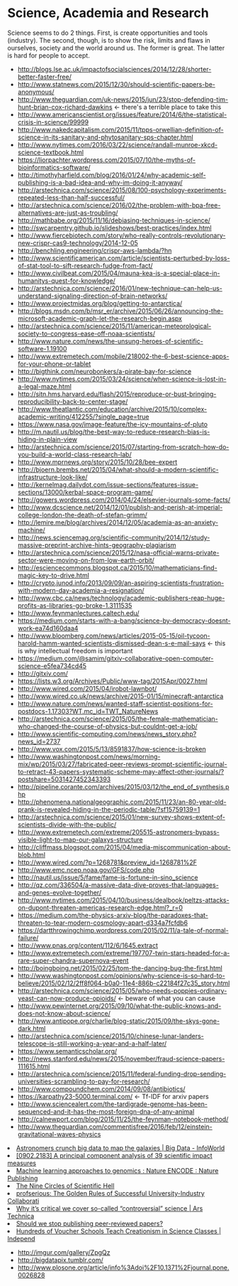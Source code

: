 # Science, Academia and Research


Science seems to do 2 things. First, is create opportunities and tools (industry). The second, though, is to show the risk, limits and flaws in ourselves, society and the world around us. The former is great. The latter is hard for people to accept.

* http://blogs.lse.ac.uk/impactofsocialsciences/2014/12/28/shorter-better-faster-free/
* http://www.statnews.com/2015/12/30/should-scientific-papers-be-anonymous/
* http://www.theguardian.com/uk-news/2015/jun/23/stop-defending-tim-hunt-brian-cox-richard-dawkins <- there's a terrible place to take this
* http://www.americanscientist.org/issues/feature/2014/6/the-statistical-crisis-in-science/99999
* http://www.nakedcapitalism.com/2015/11/tpps-orwellian-definition-of-science-in-its-sanitary-and-phytosanitary-sps-chapter.html
* http://www.nytimes.com/2016/03/22/science/randall-munroe-xkcd-science-textbook.html
* https://liorpachter.wordpress.com/2015/07/10/the-myths-of-bioinformatics-software/
* http://timothyharfield.com/blog/2016/01/24/why-academic-self-publishing-is-a-bad-idea-and-why-im-doing-it-anyway/
* http://arstechnica.com/science/2015/08/100-psychology-experiments-repeated-less-than-half-successful/
* http://arstechnica.com/science/2016/02/the-problem-with-bpa-free-alternatives-are-just-as-troubling/
* http://mathbabe.org/2015/11/16/debiasing-techniques-in-science/
* http://swcarpentry.github.io/slideshows/best-practices/index.html
* http://www.fiercebiotech.com/story/who-really-controls-revolutionary-new-crispr-cas9-technology/2014-12-05
* http://benchling.engineering/crispr-aws-lambda/?hn
* http://www.scientificamerican.com/article/scientists-perturbed-by-loss-of-stat-tool-to-sift-research-fudge-from-fact/
* http://www.civilbeat.com/2015/04/mauna-kea-is-a-special-place-in-humanitys-quest-for-knowledge/
* http://arstechnica.com/science/2016/01/new-technique-can-help-us-understand-signaling-direction-of-brain-networks/
* http://www.projectmidas.org/blog/getting-to-antarctica/
* http://blogs.msdn.com/b/msr_er/archive/2015/06/26/announcing-the-microsoft-academic-graph-let-the-research-begin.aspx
* http://arstechnica.com/science/2015/11/american-meteorological-society-to-congress-ease-off-noaa-scientists/
* http://www.nature.com/news/the-unsung-heroes-of-scientific-software-1.19100
* http://www.extremetech.com/mobile/218002-the-6-best-science-apps-for-your-phone-or-tablet
* http://bigthink.com/neurobonkers/a-pirate-bay-for-science
* http://www.nytimes.com/2015/03/24/science/when-science-is-lost-in-a-legal-maze.html
* http://sitn.hms.harvard.edu/flash/2015/reproduce-or-bust-bringing-reproducibility-back-to-center-stage/
* http://www.theatlantic.com/education/archive/2015/10/complex-academic-writing/412255/?single_page=true
* https://www.nasa.gov/image-feature/the-icy-mountains-of-pluto
* http://m.nautil.us/blog/the-best-way-to-reduce-research-bias-is-hiding-in-plain-view
* http://arstechnica.com/science/2015/07/starting-from-scratch-how-do-you-build-a-world-class-research-lab/
* http://www.mprnews.org/story/2015/10/28/bee-expert
* http://bjoern.brembs.net/2015/04/what-should-a-modern-scientific-infrastructure-look-like/
* http://kernelmag.dailydot.com/issue-sections/features-issue-sections/13000/kerbal-space-program-game/
* http://gowers.wordpress.com/2014/04/24/elsevier-journals-some-facts/
* http://www.dcscience.net/2014/12/01/publish-and-perish-at-imperial-college-london-the-death-of-stefan-grimm/
* http://lemire.me/blog/archives/2014/12/05/academia-as-an-anxiety-machine/
* http://news.sciencemag.org/scientific-community/2014/12/study-massive-preprint-archive-hints-geography-plagiarism
* http://arstechnica.com/science/2015/12/nasa-official-warns-private-sector-were-moving-on-from-low-earth-orbit/
* http://esciencecommons.blogspot.ca/2015/10/mathematicians-find-magic-key-to-drive.html
* http://crypto.junod.info/2013/09/09/an-aspiring-scientists-frustration-with-modern-day-academia-a-resignation/
* http://www.cbc.ca/news/technology/academic-publishers-reap-huge-profits-as-libraries-go-broke-1.3111535
* http://www.feynmanlectures.caltech.edu/
* https://medium.com/starts-with-a-bang/science-by-democracy-doesnt-work-ea74d160daa4
* http://www.bloomberg.com/news/articles/2015-05-15/oil-tycoon-harold-hamm-wanted-scientists-dismissed-dean-s-e-mail-says <- this is why intellectual freedom is important
* https://medium.com/@samim/gitxiv-collaborative-open-computer-science-e5fea734cd45
* http://gitxiv.com/
* https://lists.w3.org/Archives/Public/www-tag/2015Apr/0027.html
* http://www.wired.com/2015/04/irobot-lawnbot/
* http://www.wired.co.uk/news/archive/2015-01/15/minecraft-antarctica
* http://www.nature.com/news/wanted-staff-scientist-positions-for-postdocs-1.17303?WT.mc_id=TWT_NatureNews
* http://arstechnica.com/science/2015/05/the-female-mathematician-who-changed-the-course-of-physics-but-couldnt-get-a-job/
* http://www.scientific-computing.com/news/news_story.php?news_id=2737
* http://www.vox.com/2015/5/13/8591837/how-science-is-broken
* http://www.washingtonpost.com/news/morning-mix/wp/2015/03/27/fabricated-peer-reviews-prompt-scientific-journal-to-retract-43-papers-systematic-scheme-may-affect-other-journals/?postshare=5031427452343393
* http://pipeline.corante.com/archives/2015/03/12/the_end_of_synthesis.php
* http://phenomena.nationalgeographic.com/2015/11/23/an-80-year-old-prank-is-revealed-hiding-in-the-periodic-table/?sf15759139=1
* http://arstechnica.com/science/2015/01/new-survey-shows-extent-of-scientists-divide-with-the-public/
* http://www.extremetech.com/extreme/205515-astronomers-bypass-visible-light-to-map-our-galaxys-structure
* http://cliffmass.blogspot.com/2015/04/media-miscommunication-about-blob.html
* http://www.wired.com/?p=1268781&preview_id=1268781%2F
* http://www.emc.ncep.noaa.gov/GFS/code.php
* http://nautil.us/issue/5/fame/fame-is-fortune-in-sino_science
* http://qz.com/336504/a-massive-data-dive-proves-that-languages-and-genes-evolve-together/
* http://www.nytimes.com/2015/04/10/business/dealbook/peltzs-attacks-on-dupont-threaten-americas-research-edge.html?_r=0
* https://medium.com/the-physics-arxiv-blog/the-paradoxes-that-threaten-to-tear-modern-cosmology-apart-d334a7fcfdb6
* https://dartthrowingchimp.wordpress.com/2015/02/11/a-tale-of-normal-failure/
* http://www.pnas.org/content/112/6/1645.extract
* http://www.extremetech.com/extreme/197707-twin-stars-headed-for-a-rare-super-chandra-supernova-event
* http://boingboing.net/2015/02/25/tom-the-dancing-bug-the-first.html
* http://www.washingtonpost.com/opinions/why-science-is-so-hard-to-believe/2015/02/12/2ff8f064-b0a0-11e4-886b-c22184f27c35_story.html
* http://arstechnica.com/science/2015/05/who-needs-poppies-ordinary-yeast-can-now-produce-opioids/ <- beware of what you can cause
* http://www.pewinternet.org/2015/09/10/what-the-public-knows-and-does-not-know-about-science/
* http://www.antipope.org/charlie/blog-static/2015/09/the-skys-gone-dark.html
* http://arstechnica.com/science/2015/10/chinese-lunar-landers-telescope-is-still-working-a-year-and-a-half-later/
* https://www.semanticscholar.org/
* http://news.stanford.edu/news/2015/november/fraud-science-papers-111615.html
* http://arstechnica.com/science/2015/11/federal-funding-drop-sending-universities-scrambling-to-pay-for-research/
* http://www.compoundchem.com/2014/09/08/antibiotics/
* https://karpathy23-5000.terminal.com/ <- Tf-IDF for arxiv papers
* http://www.sciencealert.com/the-tardigrade-genome-has-been-sequenced-and-it-has-the-most-foreign-dna-of-any-animal
* http://calnewport.com/blog/2015/11/25/the-feynman-notebook-method/
* http://www.theguardian.com/commentisfree/2016/feb/12/einstein-gravitational-waves-physics


<li><a href="http://www.infoworld.com/d/big-data/astronomers-crunch-big-data-map-the-galaxies-209573" time_added="1357233706" tags="big data,cloud,data science,ml">Astronomers crunch big data to map the galaxies | Big Data - InfoWorld</a></li>
<li><a href="http://xxx.lanl.gov/abs/0902.2183" time_added="1356709084" tags="academia,ml">[0902.2183] A principal component analysis of 39 scientific impact measures</a></li>
<li><a href="http://www.nature.com/encode/threads/machine-learning-approaches-to-genomics" time_added="1352524652" tags="data science,ml,viz">Machine learning approaches to genomics : Nature ENCODE : Nature Publishing</a></li>
<li><a href="http://pps.sagepub.com/content/7/6/643.full" time_added="1352495538" tags="hn">The Nine Circles of Scientific Hell</a></li>
<li><a href="http://blog.prof.so/2013/01/collaboration.html" time_added="1358631000" tags="academia">profserious: The Golden Rules of Successful University-Industry Collaborati</a></li>
<li><a href="http://arstechnica.com/staff/2012/12/why-its-critical-we-cover-so-called-controversial-science/" time_added="1356115487" tags="hn">Why it’s critical we cover so-called “controversial” science | Ars Technica</a></li>
<li><a href="http://simplystatistics.org/post/32871552079/should-we-stop-publishing-peer-reviewed-papers" time_added="1349360771" tags="hn">Should we stop publishing peer-reviewed papers?</a></li>
<li><a href="http://www.pbs.org/independentlens/blog/hundreds-of-voucher-schools-teach-creationism-in-science-classes#.UQgtdBOJC10.reddit" time_added="1359591959" tags="academia">Hundreds of Voucher Schools Teach Creationism in Science Classes | Independ</a></li>


* http://imgur.com/gallery/ZpgQz
* http://bigdatapix.tumblr.com/
* http://www.plosone.org/article/info%3Adoi%2F10.1371%2Fjournal.pone.0026828